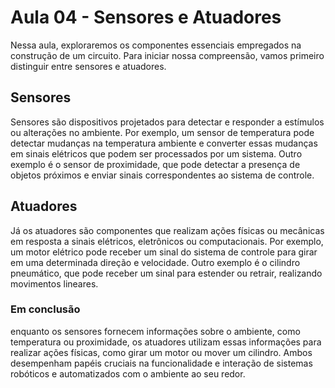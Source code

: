 # Aula 04 - Sensores e Atuadores
Nessa aula, exploraremos os componentes essenciais empregados na construção de um circuito. Para iniciar nossa compreensão, vamos primeiro distinguir entre sensores e atuadores.<br/>
## Sensores
Sensores são dispositivos projetados para detectar e responder a estímulos ou alterações no ambiente. Por exemplo, um sensor de temperatura pode detectar mudanças na temperatura ambiente e converter essas mudanças em sinais elétricos que podem ser processados por um sistema. Outro exemplo é o sensor de proximidade, que pode detectar a presença de objetos próximos e enviar sinais correspondentes ao sistema de controle.<br/>
## Atuadores
Já os atuadores são componentes que realizam ações físicas ou mecânicas em resposta a sinais elétricos, eletrônicos ou computacionais. Por exemplo, um motor elétrico pode receber um sinal do sistema de controle para girar em uma determinada direção e velocidade. Outro exemplo é o cilindro pneumático, que pode receber um sinal para estender ou retrair, realizando movimentos lineares.<br/>

### Em conclusão
enquanto os sensores fornecem informações sobre o ambiente, como temperatura ou proximidade, os atuadores utilizam essas informações para realizar ações físicas, como girar um motor ou mover um cilindro. Ambos desempenham papéis cruciais na funcionalidade e interação de sistemas robóticos e automatizados com o ambiente ao seu redor.<br/>